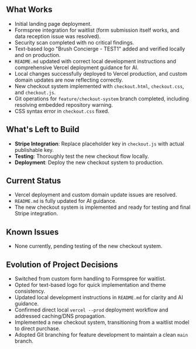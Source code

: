 ## What Works
- Initial landing page deployment.
- Formspree integration for waitlist (form submission itself works, and data reception issue was resolved).
- Security scan completed with no critical findings.
- Text-based logo "Brush Concierge - TEST1" added and verified locally and on production.
- `README.md` updated with correct local development instructions and comprehensive Vercel deployment guidance for AI.
- Local changes successfully deployed to Vercel production, and custom domain updates are now reflecting correctly.
- New checkout system implemented with `checkout.html`, `checkout.css`, and `checkout.js`.
- Git operations for `feature/checkout-system` branch completed, including resolving embedded repository warning.
- CSS syntax error in `checkout.css` fixed.

## What's Left to Build
- **Stripe Integration**: Replace placeholder key in `checkout.js` with actual publishable key.
- **Testing**: Thoroughly test the new checkout flow locally.
- **Deployment**: Deploy the new checkout system to production.

## Current Status
- Vercel deployment and custom domain update issues are resolved.
- `README.md` is fully updated for AI guidance.
- The new checkout system is implemented and ready for testing and final Stripe integration.

## Known Issues
- None currently, pending testing of the new checkout system.

## Evolution of Project Decisions
- Switched from custom form handling to Formspree for waitlist.
- Opted for text-based logo for quick implementation and theme consistency.
- Updated local development instructions in `README.md` for clarity and AI guidance.
- Confirmed direct local `vercel --prod` deployment workflow and addressed caching/DNS propagation.
- Implemented a new checkout system, transitioning from a waitlist model to direct purchase.
- Adopted Git branching for feature development to maintain a clean `main` branch.
